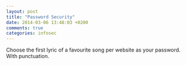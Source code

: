 ```yaml
---
layout: post
title: "Password Security"
date: 2014-03-06 13:48:03 +0200
comments: true
categories: infosec
---
```

Choose the first lyric of a favourite song per website as your password.
With punctuation.
